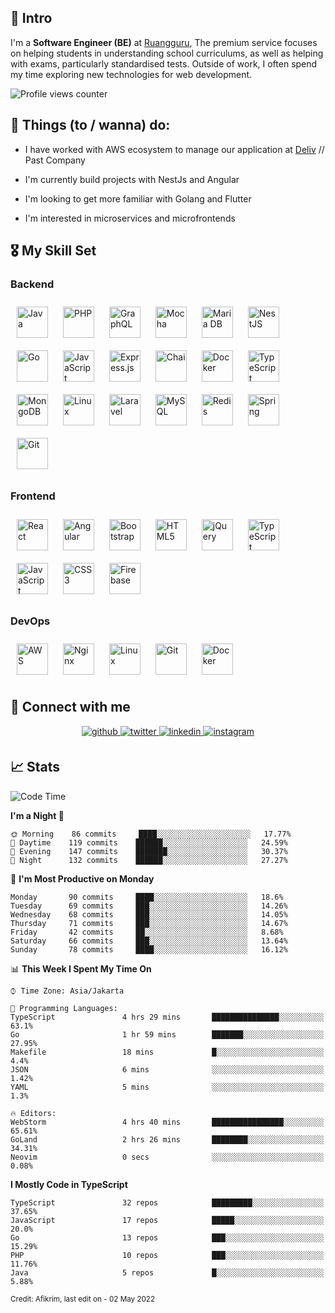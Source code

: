 ## 🙇 Intro  
I'm a **Software Engineer (BE)** at [Ruangguru](https://ruangguru.com), The premium service focuses on helping students in understanding school curriculums, as well as helping with exams, particularly standardised tests. Outside of work, I often spend my time exploring new technologies for web development.  
  

![Profile views counter](https://komarev.com/ghpvc/?username=afikrim&&style=for-the-badge) 


## 📃 Things (to / wanna) do:  
- I have worked with AWS ecosystem to manage our application at [Deliv](https://kios.deliv.id) // Past Company  
  

- I'm currently build projects with NestJs and Angular  
  

- I'm looking to get more familiar with Golang and Flutter  
  

- I'm interested in microservices and microfrontends  


## 🎖️ My Skill Set  


### Backend  
<div align="left">  
<img style="margin: 10px" src="https://profilinator.rishav.dev/skills-assets/java-original-wordmark.svg" alt="Java" height="50" />  
<img style="margin: 10px" src="https://profilinator.rishav.dev/skills-assets/php-original.svg" alt="PHP" height="50" />  
<img style="margin: 10px" src="https://profilinator.rishav.dev/skills-assets/graphql.png" alt="GraphQL" height="50" />  
<img style="margin: 10px" src="https://profilinator.rishav.dev/skills-assets/mocha.png" alt="Mocha" height="50" />  
<img style="margin: 10px" src="https://profilinator.rishav.dev/skills-assets/mariadb.png" alt="Maria DB" height="50" />  
<img style="margin: 10px" src="https://profilinator.rishav.dev/skills-assets/nestjs.svg" alt="NestJS" height="50" />  
<img style="margin: 10px" src="https://profilinator.rishav.dev/skills-assets/go-original.svg" alt="Go" height="50" />  
<img style="margin: 10px" src="https://profilinator.rishav.dev/skills-assets/javascript-original.svg" alt="JavaScript" height="50" />  
<img style="margin: 10px" src="https://profilinator.rishav.dev/skills-assets/express-original-wordmark.svg" alt="Express.js" height="50" />  
<img style="margin: 10px" src="https://profilinator.rishav.dev/skills-assets/chai.png" alt="Chai" height="50" />  
<img style="margin: 10px" src="https://profilinator.rishav.dev/skills-assets/docker-original-wordmark.svg" alt="Docker" height="50" />  
<img style="margin: 10px" src="https://profilinator.rishav.dev/skills-assets/typescript-original.svg" alt="TypeScript" height="50" />  
<img style="margin: 10px" src="https://profilinator.rishav.dev/skills-assets/mongodb-original-wordmark.svg" alt="MongoDB" height="50" />  
<img style="margin: 10px" src="https://profilinator.rishav.dev/skills-assets/linux-original.svg" alt="Linux" height="50" />  
<img style="margin: 10px" src="https://profilinator.rishav.dev/skills-assets/laravel-plain-wordmark.svg" alt="Laravel" height="50" />  
<img style="margin: 10px" src="https://profilinator.rishav.dev/skills-assets/mysql-original-wordmark.svg" alt="MySQL" height="50" />  
<img style="margin: 10px" src="https://profilinator.rishav.dev/skills-assets/redis-original-wordmark.svg" alt="Redis" height="50" />  
<img style="margin: 10px" src="https://profilinator.rishav.dev/skills-assets/springio-icon.svg" alt="Spring" height="50" />  
<img style="margin: 10px" src="https://profilinator.rishav.dev/skills-assets/git-scm-icon.svg" alt="Git" height="50" />  
</div>  



### Frontend  
<div align="left">  
<img style="margin: 10px" src="https://profilinator.rishav.dev/skills-assets/react-original-wordmark.svg" alt="React" height="50" />  
<img style="margin: 10px" src="https://profilinator.rishav.dev/skills-assets/angularjs-original.svg" alt="Angular" height="50" />  
<img style="margin: 10px" src="https://profilinator.rishav.dev/skills-assets/bootstrap-plain.svg" alt="Bootstrap" height="50" />  
<img style="margin: 10px" src="https://profilinator.rishav.dev/skills-assets/html5-original-wordmark.svg" alt="HTML5" height="50" />  
<img style="margin: 10px" src="https://profilinator.rishav.dev/skills-assets/jquery.png" alt="jQuery" height="50" />  
<img style="margin: 10px" src="https://profilinator.rishav.dev/skills-assets/typescript-original.svg" alt="TypeScript" height="50" />  
<img style="margin: 10px" src="https://profilinator.rishav.dev/skills-assets/javascript-original.svg" alt="JavaScript" height="50" />  
<img style="margin: 10px" src="https://profilinator.rishav.dev/skills-assets/css3-original-wordmark.svg" alt="CSS3" height="50" />  
<img style="margin: 10px" src="https://profilinator.rishav.dev/skills-assets/firebase.png" alt="Firebase" height="50" />  
</div>  



### DevOps  
<div align="left">  
<img style="margin: 10px" src="https://profilinator.rishav.dev/skills-assets/amazonwebservices-original-wordmark.svg" alt="AWS" height="50" />  
<img style="margin: 10px" src="https://profilinator.rishav.dev/skills-assets/nginx-original.svg" alt="Nginx" height="50" />  
<img style="margin: 10px" src="https://profilinator.rishav.dev/skills-assets/linux-original.svg" alt="Linux" height="50" />  
<img style="margin: 10px" src="https://profilinator.rishav.dev/skills-assets/git-scm-icon.svg" alt="Git" height="50" />  
<img style="margin: 10px" src="https://profilinator.rishav.dev/skills-assets/docker-original-wordmark.svg" alt="Docker" height="50" />  
</div>  


## 🔗 Connect with me  
<div align="center">
<a href="https://github.com/afikrim" target="_blank">
<img src=https://img.shields.io/badge/github-%2324292e.svg?&style=for-the-badge&logo=github&logoColor=white alt=github style="margin-bottom: 5px;" />
</a>
<a href="https://twitter.com/aafikrim" target="_blank">
<img src=https://img.shields.io/badge/twitter-%2300acee.svg?&style=for-the-badge&logo=twitter&logoColor=white alt=twitter style="margin-bottom: 5px;" />
</a>
<a href="https://linkedin.com/in/afikrim" target="_blank">
<img src=https://img.shields.io/badge/linkedin-%231E77B5.svg?&style=for-the-badge&logo=linkedin&logoColor=white alt=linkedin style="margin-bottom: 5px;" />
</a>
<a href="https://instagram.com/aafikrim" target="_blank">
<img src=https://img.shields.io/badge/instagram-%23000000.svg?&style=for-the-badge&logo=instagram&logoColor=white alt=instagram style="margin-bottom: 5px;" />
</a>  
</div>  


## 📈 Stats  

<!--START_SECTION:waka-->
![Code Time](http://img.shields.io/badge/Code%20Time-716%20hrs%204%20mins-blue)

**I'm a Night 🦉** 

```text
🌞 Morning    86 commits     ████░░░░░░░░░░░░░░░░░░░░░   17.77% 
🌆 Daytime    119 commits    ██████░░░░░░░░░░░░░░░░░░░   24.59% 
🌃 Evening    147 commits    ███████░░░░░░░░░░░░░░░░░░   30.37% 
🌙 Night      132 commits    ██████░░░░░░░░░░░░░░░░░░░   27.27%

```
📅 **I'm Most Productive on Monday** 

```text
Monday       90 commits     ████░░░░░░░░░░░░░░░░░░░░░   18.6% 
Tuesday      69 commits     ███░░░░░░░░░░░░░░░░░░░░░░   14.26% 
Wednesday    68 commits     ███░░░░░░░░░░░░░░░░░░░░░░   14.05% 
Thursday     71 commits     ███░░░░░░░░░░░░░░░░░░░░░░   14.67% 
Friday       42 commits     ██░░░░░░░░░░░░░░░░░░░░░░░   8.68% 
Saturday     66 commits     ███░░░░░░░░░░░░░░░░░░░░░░   13.64% 
Sunday       78 commits     ████░░░░░░░░░░░░░░░░░░░░░   16.12%

```


📊 **This Week I Spent My Time On** 

```text
⌚︎ Time Zone: Asia/Jakarta

💬 Programming Languages: 
TypeScript               4 hrs 29 mins       ███████████████░░░░░░░░░░   63.1% 
Go                       1 hr 59 mins        ███████░░░░░░░░░░░░░░░░░░   27.95% 
Makefile                 18 mins             █░░░░░░░░░░░░░░░░░░░░░░░░   4.4% 
JSON                     6 mins              ░░░░░░░░░░░░░░░░░░░░░░░░░   1.42% 
YAML                     5 mins              ░░░░░░░░░░░░░░░░░░░░░░░░░   1.3%

🔥 Editors: 
WebStorm                 4 hrs 40 mins       ████████████████░░░░░░░░░   65.61% 
GoLand                   2 hrs 26 mins       ████████░░░░░░░░░░░░░░░░░   34.31% 
Neovim                   0 secs              ░░░░░░░░░░░░░░░░░░░░░░░░░   0.08%

```

**I Mostly Code in TypeScript** 

```text
TypeScript               32 repos            █████████░░░░░░░░░░░░░░░░   37.65% 
JavaScript               17 repos            █████░░░░░░░░░░░░░░░░░░░░   20.0% 
Go                       13 repos            ███░░░░░░░░░░░░░░░░░░░░░░   15.29% 
PHP                      10 repos            ███░░░░░░░░░░░░░░░░░░░░░░   11.76% 
Java                     5 repos             █░░░░░░░░░░░░░░░░░░░░░░░░   5.88%

```



<!--END_SECTION:waka-->

<sub>Credit: Afikrim, last edit on - 02 May 2022</sub>
